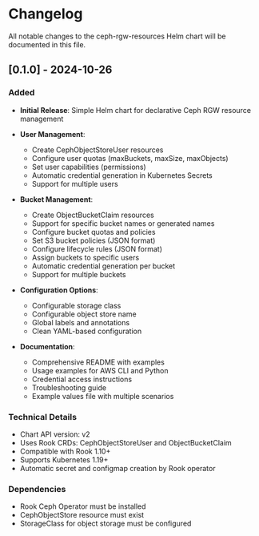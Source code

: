# Changelog

All notable changes to the ceph-rgw-resources Helm chart will be documented in this file.

## [0.1.0] - 2024-10-26

### Added

- **Initial Release**: Simple Helm chart for declarative Ceph RGW resource management
- **User Management**:
  - Create CephObjectStoreUser resources
  - Configure user quotas (maxBuckets, maxSize, maxObjects)
  - Set user capabilities (permissions)
  - Automatic credential generation in Kubernetes Secrets
  - Support for multiple users

- **Bucket Management**:
  - Create ObjectBucketClaim resources
  - Support for specific bucket names or generated names
  - Configure bucket quotas and policies
  - Set S3 bucket policies (JSON format)
  - Configure lifecycle rules (JSON format)
  - Assign buckets to specific users
  - Automatic credential generation per bucket
  - Support for multiple buckets

- **Configuration Options**:
  - Configurable storage class
  - Configurable object store name
  - Global labels and annotations
  - Clean YAML-based configuration

- **Documentation**:
  - Comprehensive README with examples
  - Usage examples for AWS CLI and Python
  - Credential access instructions
  - Troubleshooting guide
  - Example values file with multiple scenarios

### Technical Details

- Chart API version: v2
- Uses Rook CRDs: CephObjectStoreUser and ObjectBucketClaim
- Compatible with Rook 1.10+
- Supports Kubernetes 1.19+
- Automatic secret and configmap creation by Rook operator

### Dependencies

- Rook Ceph Operator must be installed
- CephObjectStore resource must exist
- StorageClass for object storage must be configured
